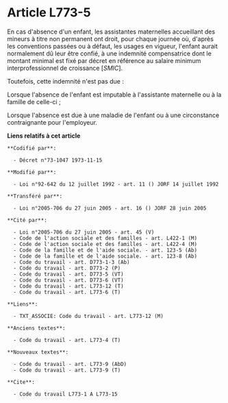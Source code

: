 # Article L773-5

En cas d'absence d'un enfant, les assistantes maternelles accueillant des mineurs à titre non permanent ont droit, pour
chaque journée où, d'après les conventions passées ou à défaut, les usages en vigueur, l'enfant aurait normalement dû leur
être confié, à une indemnité compensatrice dont le montant minimal est fixé par décret en référence au salaire minimum
interprofessionnel de croissance [*SMIC*].

Toutefois, cette indemnité n'est pas due :

Lorsque l'absence de l'enfant est imputable à l'assistante maternelle ou à la famille de celle-ci ;

Lorsque l'absence est due à une maladie de l'enfant ou à une circonstance contraignante pour l'employeur.

**Liens relatifs à cet article**

	**Codifié par**:

	  - Décret n°73-1047 1973-11-15

	**Modifié par**:

	  - Loi n°92-642 du 12 juillet 1992 - art. 11 () JORF 14 juillet 1992

	**Transféré par**:

	  - Loi n°2005-706 du 27 juin 2005 - art. 16 () JORF 28 juin 2005

	**Cité par**:

	  - Loi n°2005-706 du 27 juin 2005 - art. 45 (V)
	  - Code de l'action sociale et des familles - art. L422-1 (M)
	  - Code de l'action sociale et des familles - art. L422-4 (M)
	  - Code de la famille et de l'aide sociale. - art. 123-5 (Ab)
	  - Code de la famille et de l'aide sociale. - art. 123-8 (Ab)
	  - Code du travail - art. D773-1-3 (Ab)
	  - Code du travail - art. D773-2 (P)
	  - Code du travail - art. D773-5 (VT)
	  - Code du travail - art. D773-6 (VT)
	  - Code du travail - art. L773-12 (T)
	  - Code du travail - art. L773-6 (T)

	**Liens**:

	  - TXT_ASSOCIE: Code du travail - art. L773-12 (M)

	**Anciens textes**:

	  - Code du travail - art. L773-4 (T)

	**Nouveaux textes**:

	  - Code du travail - art. L773-9 (AbD)
	  - Code du travail - art. L773-9 (T)

	**Cite**:

	  - Code du travail L773-1 A L773-15
